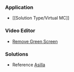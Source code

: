 ### Application

- [[Solution Type/Virtual MC]]


### Video Editor
- [Remove Green Screen](https://runwayml.com/video-templates/)


### Solutions
- Reference [Asilla](https://www.asilla.vn/)